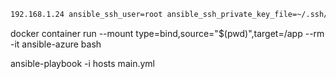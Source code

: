 ```bash
192.168.1.24 ansible_ssh_user=root ansible_ssh_private_key_file=~/.ssh/ib_ssh
```

docker container run --mount type=bind,source="$(pwd)",target=/app --rm -it ansible-azure bash

ansible-playbook -i hosts main.yml
